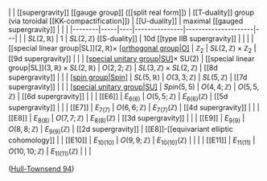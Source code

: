 |   | [[supergravity]] [[gauge group]] ([[split real form]]) | [[T-duality]] group (via toroidal [[KK-compactification]])  |  [[U-duality]] | maximal [[gauged supergravity]] |  | |
|--------|-----|----|---------------|---------------------|---|
|   | $SL(2,\mathbb{R})$  | 1  |  $SL(2,\mathbb{Z})$ [[S-duality]]   |   10d [[type IIB supergravity]]  |  |
|   |    [[special linear group|SL]]$(2,\mathbb{R}) \times$ [[orthogonal group|O]](1,1) | $\mathbb{Z}_2$  |  $SL(2,\mathbb{Z}) \times \mathbb{Z}_2$ |  [[9d supergravity]] |  |
| [[special unitary group|SU]](3)$\times$ SU(2) |    [[special linear group|SL]]$(3,\mathbb{R}) \times SL(2,\mathbb{R})$ | $O(2,2;\mathbb{Z})$  | $SL(3,\mathbb{Z})\times SL(2,\mathbb{Z})$ |  [[8d supergravity]] |  |
| [[spin group|Spin]](10)  | $SL(5,\mathbb{R})$ | $O(3,3;\mathbb{Z})$ | $SL(5,\mathbb{Z})$  | [[7d supergravity]] |    |
| [[special unitary group|SU]](5) | $Spin(5,5)$  | $O(4,4;\mathbb{Z})$  | $O(5,5,\mathbb{Z})$ |  [[6d supergravity]] |  |
| [[E6]]  |  $E_{6(6)}$ | $O(5,5;\mathbb{Z})$  | $E_{6(6)}(\mathbb{Z})$  |  [[5d supergravity]] | |
| [[E7]]  |  $E_{7(7)}$ | $O(6,6;\mathbb{Z})$  | $E_{7(7)}(\mathbb{Z})$ |  [[4d supergravity]] | |
| [[E8]]  |  $E_{8(8)}$ | $O(7,7;\mathbb{Z})$ | $E_{8(8)}(\mathbb{Z})$ |  [[3d supergravity]] | |
| [[E9]]  |  $E_{9(9)}$ | $O(8,8;\mathbb{Z})$  | $E_{9(9)}(\mathbb{Z})$ |  [[2d supergravity]] | [[E8]]-[[equivariant elliptic cohomology]] |
| [[E10]]  |  $E_{10(10)}$ | $O(9,9;\mathbb{Z})$  | $E_{10(10)}(\mathbb{Z})$ |  | |
| [[E11]]  |  $E_{11(11)}$ | $O(10,10;\mathbb{Z})$  | $E_{11(11)}(\mathbb{Z})$ |  | |

([Hull-Townsend 94](U-duality#HullTownsend94))